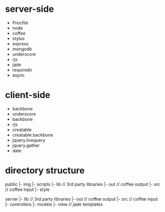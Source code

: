 # server-side

* Procfile
* node
* coffee
* stylus
* express
* mongodb
* underscore
* rjs
* jade
* requiredir
* async


# client-side

* backbone
* underscore
* backbone
* rjs
* creatable
* creatable.backbone
* jquery.livequery
* jquery.gather
* date

# directory structure

public
|- img
|- scripts
   |- lib     // 3rd party libraries
   |- out     // coffee output
   |- src     // coffee input
|- style

server
   |- lib     // 3rd party libraries
   |- out     // coffee output
   |- src     // coffee input
      |- controllers
      |- models
   |- view     // jade templates
